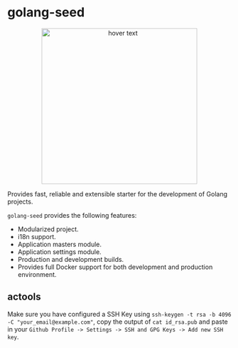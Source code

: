 # golang-seed

<p align="center">
  <img src="https://github.com/golang/go/blob/master/doc/gopher/gophercolor.png" width="350" title="hover text">
</p>

Provides fast, reliable and extensible starter for the development of Golang projects.

`golang-seed` provides the following features:

- Modularized project.
- i18n support.
- Application masters module.
- Application settings module.
- Production and development builds.
- Provides full Docker support for both development and production environment.

## actools

Make sure you have configured a SSH Key using `ssh-keygen -t rsa -b 4096 -C "your_email@example.com"`, copy the output of `cat id_rsa.pub` and paste in your `Github Profile -> Settings -> SSH and GPG Keys -> Add new SSH key`.
